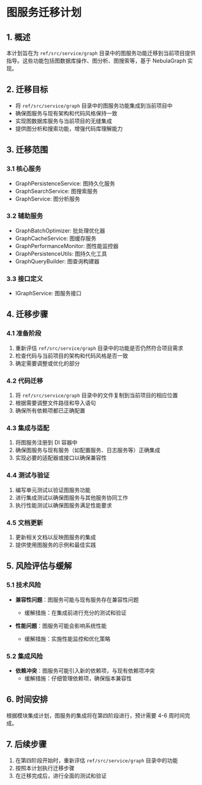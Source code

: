 # 图服务迁移计划

## 1. 概述

本计划旨在为 `ref/src/service/graph` 目录中的图服务功能迁移到当前项目提供指导。这些功能包括图数据库操作、图分析、图搜索等，基于 NebulaGraph 实现。

## 2. 迁移目标

- 将 `ref/src/service/graph` 目录中的图服务功能集成到当前项目中
- 确保图服务与现有架构和代码风格保持一致
- 实现图数据库服务与当前项目的无缝集成
- 提供图分析和搜索功能，增强代码库理解能力

## 3. 迁移范围

### 3.1 核心服务
- GraphPersistenceService: 图持久化服务
- GraphSearchService: 图搜索服务
- GraphService: 图分析服务

### 3.2 辅助服务
- GraphBatchOptimizer: 批处理优化器
- GraphCacheService: 图缓存服务
- GraphPerformanceMonitor: 图性能监控器
- GraphPersistenceUtils: 图持久化工具
- GraphQueryBuilder: 图查询构建器

### 3.3 接口定义
- IGraphService: 图服务接口

## 4. 迁移步骤

### 4.1 准备阶段
1. 重新评估 `ref/src/service/graph` 目录中的功能是否仍然符合项目需求
2. 检查代码与当前项目的架构和代码风格是否一致
3. 确定需要调整或优化的部分

### 4.2 代码迁移
1. 将 `ref/src/service/graph` 目录中的文件复制到当前项目的相应位置
2. 根据需要调整文件路径和导入语句
3. 确保所有依赖项都已正确配置

### 4.3 集成与适配
1. 将图服务注册到 DI 容器中
2. 确保图服务与现有服务（如配置服务、日志服务等）正确集成
3. 实现必要的适配器或接口以确保兼容性

### 4.4 测试与验证
1. 编写单元测试以验证图服务功能
2. 进行集成测试以确保图服务与其他服务协同工作
3. 执行性能测试以确保图服务满足性能要求

### 4.5 文档更新
1. 更新相关文档以反映图服务的集成
2. 提供使用图服务的示例和最佳实践

## 5. 风险评估与缓解

### 5.1 技术风险
- **兼容性问题**：图服务可能与现有服务存在兼容性问题
  - 缓解措施：在集成前进行充分的测试和验证

- **性能问题**：图服务可能会影响系统性能
  - 缓解措施：实施性能监控和优化策略

### 5.2 集成风险
- **依赖冲突**：图服务可能引入新的依赖项，与现有依赖项冲突
  - 缓解措施：仔细管理依赖项，确保版本兼容性

## 6. 时间安排

根据模块集成计划，图服务的集成将在第四阶段进行，预计需要 4-6 周时间完成。

## 7. 后续步骤

1. 在第四阶段开始时，重新评估 `ref/src/service/graph` 目录中的功能
2. 按照本计划执行迁移步骤
3. 在迁移完成后，进行全面的测试和验证